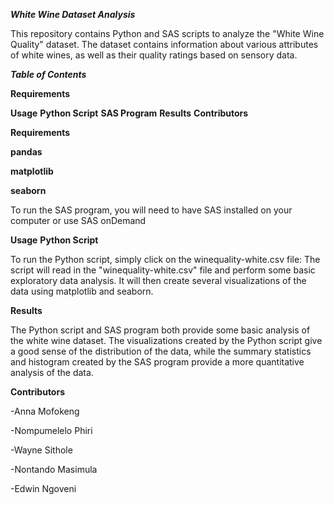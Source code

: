 ***White Wine Dataset Analysis***

This repository contains Python and SAS scripts to analyze the "White Wine Quality" dataset. The dataset contains information about various attributes of white wines, as well as their quality ratings based on sensory data.


***Table of Contents***

**Requirements**

**Usage**
**Python Script**
**SAS Program**
**Results**
**Contributors**

**Requirements**

**pandas**

**matplotlib**

**seaborn**



To run the SAS program, you will need to have SAS installed on your computer or use SAS onDemand

**Usage**
**Python Script**

To run the Python script, simply click on the winequality-white.csv file:
The script will read in the "winequality-white.csv" file and perform some basic exploratory data analysis. It will then create several visualizations of the data using matplotlib and seaborn.

**Results**

The Python script and SAS program both provide some basic analysis of the white wine dataset. The visualizations created by the Python script give a good sense of the distribution of the data, while the summary statistics and histogram created by the SAS program provide a more quantitative analysis of the data.

**Contributors**

-Anna Mofokeng

-Nompumelelo Phiri

-Wayne Sithole

-Nontando Masimula

-Edwin Ngoveni
